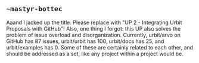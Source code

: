 ## `~mastyr-bottec`
Aaand I jacked up the title. Please replace with "UP 2 - Integrating Urbit Proposals with GitHub"! Also, one thing I forgot: this UP also solves the problem of issue overload and disorganization. Currently, urbit/arvo on GitHub has 87 issues, urbit/urbit has 100, urbit/docs has 25, and urbit/examples has 0. Some of these are certainly related to each other, and should be addressed as a set, like any project within a project would be.